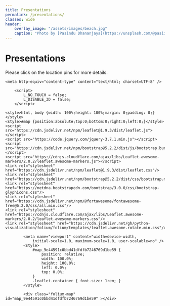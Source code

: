 ```yaml
---
title: Presentations
permalink: /presentations/
classes: wide
header:
    overlay_image: "/assets/images/beach.jpg"
    caption: "Photo by [Pasindu Dhananjaya](https://unsplash.com/@pasiiijay) on [Unsplash](https://unsplash.com)"
---
```


# Presentations

Please click on the location pins for more details.

<html>
<head>

    <meta http-equiv="content-type" content="text/html; charset=UTF-8" />

        <script>
            L_NO_TOUCH = false;
            L_DISABLE_3D = false;
        </script>

    <style>html, body {width: 100%;height: 100%;margin: 0;padding: 0;}</style>
    <style>#map {position:absolute;top:0;bottom:0;right:0;left:0;}</style>
    <script src="https://cdn.jsdelivr.net/npm/leaflet@1.9.3/dist/leaflet.js"></script>
    <script src="https://code.jquery.com/jquery-3.7.1.min.js"></script>
    <script src="https://cdn.jsdelivr.net/npm/bootstrap@5.2.2/dist/js/bootstrap.bundle.min.js"></script>
    <script src="https://cdnjs.cloudflare.com/ajax/libs/Leaflet.awesome-markers/2.0.2/leaflet.awesome-markers.js"></script>
    <link rel="stylesheet" href="https://cdn.jsdelivr.net/npm/leaflet@1.9.3/dist/leaflet.css"/>
    <link rel="stylesheet" href="https://cdn.jsdelivr.net/npm/bootstrap@5.2.2/dist/css/bootstrap.min.css"/>
    <link rel="stylesheet" href="https://netdna.bootstrapcdn.com/bootstrap/3.0.0/css/bootstrap-glyphicons.css"/>
    <link rel="stylesheet" href="https://cdn.jsdelivr.net/npm/@fortawesome/fontawesome-free@6.2.0/css/all.min.css"/>
    <link rel="stylesheet" href="https://cdnjs.cloudflare.com/ajax/libs/Leaflet.awesome-markers/2.0.2/leaflet.awesome-markers.css"/>
    <link rel="stylesheet" href="https://cdn.jsdelivr.net/gh/python-visualization/folium/folium/templates/leaflet.awesome.rotate.min.css"/>

            <meta name="viewport" content="width=device-width,
                initial-scale=1.0, maximum-scale=1.0, user-scalable=no" />
            <style>
                #map_9e44591c0bbd41dfdfb7246769d1be59 {
                    position: relative;
                    width: 100.0%;
                    height: 100.0%;
                    left: 0.0%;
                    top: 0.0%;
                }
                .leaflet-container { font-size: 1rem; }
            </style>

</head>
<body>


            <div class="folium-map" id="map_9e44591c0bbd41dfdfb7246769d1be59" ></div>

</body>
<script>


            var map_9e44591c0bbd41dfdfb7246769d1be59 = L.map(
                "map_9e44591c0bbd41dfdfb7246769d1be59",
                {
                    center: [35.994034, -78.898621],
                    crs: L.CRS.EPSG3857,
                    zoom: 4,
                    zoomControl: true,
                    preferCanvas: false,
                }
            );





            var tile_layer_58d1195f1a5eb526b0984139c3c8ebdc = L.tileLayer(
                "https://tile.openstreetmap.org/{z}/{x}/{y}.png",
                {"attribution": "\u0026copy; \u003ca href=\"https://www.openstreetmap.org/copyright\"\u003eOpenStreetMap\u003c/a\u003e contributors", "detectRetina": false, "maxNativeZoom": 19, "maxZoom": 19, "minZoom": 0, "noWrap": false, "opacity": 1, "subdomains": "abc", "tms": false}
            );


            tile_layer_58d1195f1a5eb526b0984139c3c8ebdc.addTo(map_9e44591c0bbd41dfdfb7246769d1be59);


            var marker_d0024436a353122bc38dadbfe59bd294 = L.marker(
                [40.4883, -74.4478],
                {}
            ).addTo(map_9e44591c0bbd41dfdfb7246769d1be59);


        var popup_424782cfb02fba7a0980205e481079e3 = L.popup({"maxWidth": 500});



                var html_4f95bc0d1028bae9a349912f83bc3d7e = $(`<div id="html_4f95bc0d1028bae9a349912f83bc3d7e" style="width: 100.0%; height: 100.0%;"><b>A tutorial on PyProcar: A Python library for electronic structure pre/post-processing</b><br>                         Rutgers Univesity, New Brunswick, NJ<br>                         June 25, 2021                          (Invited Virtual Talk)</div>`)[0];
                popup_424782cfb02fba7a0980205e481079e3.setContent(html_4f95bc0d1028bae9a349912f83bc3d7e);



        marker_d0024436a353122bc38dadbfe59bd294.bindPopup(popup_424782cfb02fba7a0980205e481079e3)
        ;




            var marker_08197becc698632b326fbbf39ab688ca = L.marker(
                [39.629524, -79.955894],
                {}
            ).addTo(map_9e44591c0bbd41dfdfb7246769d1be59);


        var popup_2ec0d3cbf503011537510d076675cc90 = L.popup({"maxWidth": 500});



                var html_15609c331d3ee735766d23380ce36be5 = $(`<div id="html_15609c331d3ee735766d23380ce36be5" style="width: 100.0%; height: 100.0%;"><b>Recent Developments in PyProcar: A Python library for electronic structure pre/post-processing</b><br>                         APS March Meeting, <br>                         March 15-19, 2021                          (Virtual Talk)</div>`)[0];
                popup_2ec0d3cbf503011537510d076675cc90.setContent(html_15609c331d3ee735766d23380ce36be5);



        marker_08197becc698632b326fbbf39ab688ca.bindPopup(popup_2ec0d3cbf503011537510d076675cc90)
        ;




            var marker_680eba5eaebcb85d78cc0e6a4a5d43a6 = L.marker(
                [41.0, -77.0],
                {}
            ).addTo(map_9e44591c0bbd41dfdfb7246769d1be59);


        var popup_0733607e6858eddbe8775250dc4eafda = L.popup({"maxWidth": 500});



                var html_9c3c76072b656805d3fda38eb692a560 = $(`<div id="html_9c3c76072b656805d3fda38eb692a560" style="width: 100.0%; height: 100.0%;"><b>DMFTwDFT: An open-source code combining Dynamical Mean Field Theory with various Density Functional Theory packages</b><br>                         APS Mid Atlantic Section Meeting, <br>                         December 4-6, 2020                          (Virtual Talk)</div>`)[0];
                popup_0733607e6858eddbe8775250dc4eafda.setContent(html_9c3c76072b656805d3fda38eb692a560);



        marker_680eba5eaebcb85d78cc0e6a4a5d43a6.bindPopup(popup_0733607e6858eddbe8775250dc4eafda)
        ;




            var marker_dcba39cb77915b5077bd214dc124fdbe = L.marker(
                [35.787743, -78.644257],
                {}
            ).addTo(map_9e44591c0bbd41dfdfb7246769d1be59);


        var popup_71d0250840de6fb1e4c9d244475bd969 = L.popup({"maxWidth": 500});



                var html_2dbff715c63e1cc59ae938d8bcaa9c3d = $(`<div id="html_2dbff715c63e1cc59ae938d8bcaa9c3d" style="width: 100.0%; height: 100.0%;"><b>PyProcar: A Python library for electronic structure pre/post-processing</b><br>                         Carolina Science Symposium, Raleigh, NC<br>                         November 12-13, 2020                          (Virtual Talk)</div>`)[0];
                popup_71d0250840de6fb1e4c9d244475bd969.setContent(html_2dbff715c63e1cc59ae938d8bcaa9c3d);



        marker_dcba39cb77915b5077bd214dc124fdbe.bindPopup(popup_71d0250840de6fb1e4c9d244475bd969)
        ;




            var marker_0d7a6ff864b11efc666919909753a758 = L.marker(
                [37.325954, -120.499992],
                {}
            ).addTo(map_9e44591c0bbd41dfdfb7246769d1be59);


        var popup_21223fb8d66514fd594d65a6342440c2 = L.popup({"maxWidth": 500});



                var html_d4272be08b9bd88fe44fc668f76d94a4 = $(`<div id="html_d4272be08b9bd88fe44fc668f76d94a4" style="width: 100.0%; height: 100.0%;"><b>PyProcar: A Python library for electronic structure pre/post-processing</b><br>                         Electronic Structure Workshop, University of California, Merced, CA<br>                         June 2-5, 2020                          (Virtual Talk)</div>`)[0];
                popup_21223fb8d66514fd594d65a6342440c2.setContent(html_d4272be08b9bd88fe44fc668f76d94a4);



        marker_0d7a6ff864b11efc666919909753a758.bindPopup(popup_21223fb8d66514fd594d65a6342440c2)
        ;




            var marker_6874f85c8dc519706621358c1371abaa = L.marker(
                [42.361145, -71.057083],
                {}
            ).addTo(map_9e44591c0bbd41dfdfb7246769d1be59);


        var popup_c57495cbba0ef84ff98ebde01937f22a = L.popup({"maxWidth": 500});



                var html_4d6f879222fd8da176070feec8c771bd = $(`<div id="html_4d6f879222fd8da176070feec8c771bd" style="width: 100.0%; height: 100.0%;"><b>An ab-initio DFT+DMFT study of the effect of oxygen vacancies on structural, electronic and magnetic properties of rare-earth nickelate perovskites (RNO3)</b><br>                         APS March Meeting, Boston, MA<br>                         March 4-8, 2020                          (Talk)</div>`)[0];
                popup_c57495cbba0ef84ff98ebde01937f22a.setContent(html_4d6f879222fd8da176070feec8c771bd);



        marker_6874f85c8dc519706621358c1371abaa.bindPopup(popup_c57495cbba0ef84ff98ebde01937f22a)
        ;




            var marker_107404576a3a506ce9d486ce648acfc0 = L.marker(
                [45.404476, -71.888351],
                {}
            ).addTo(map_9e44591c0bbd41dfdfb7246769d1be59);


        var popup_6dfa210d6658aec04415b307b598d40a = L.popup({"maxWidth": 500});



                var html_e2489527e955a10dc98e94c66cdcf03c = $(`<div id="html_e2489527e955a10dc98e94c66cdcf03c" style="width: 100.0%; height: 100.0%;"><b>Development of computational methods for the characterization of novel strongly correlated materials</b><br>                         International Summer School on Computational Quantum Materials, Sherbrooke, Québec, Canada<br>                         May 28 - June 8, 2028                          (Poster)</div>`)[0];
                popup_6dfa210d6658aec04415b307b598d40a.setContent(html_e2489527e955a10dc98e94c66cdcf03c);



        marker_107404576a3a506ce9d486ce648acfc0.bindPopup(popup_6dfa210d6658aec04415b307b598d40a)
        ;




            var marker_45b6c35b9ccf14d077050f0c05a39f30 = L.marker(
                [36.835426, -76.298271],
                {}
            ).addTo(map_9e44591c0bbd41dfdfb7246769d1be59);


        var popup_b15c19e758bb6c70217332743c64eeab = L.popup({"maxWidth": 500});



                var html_4b9070b7509ac1feafa6222ddb51f241 = $(`<div id="html_4b9070b7509ac1feafa6222ddb51f241" style="width: 100.0%; height: 100.0%;"><b>The Effect of Magnetic Field Line Curvature Scattering on the Rapid Loss of Ring Current Ions</b><br>                         Geospace Environment Modeling (GEM) Conference, Portsmouth, VA<br>                         June 18-23, 2017                          (Poster)</div>`)[0];
                popup_b15c19e758bb6c70217332743c64eeab.setContent(html_4b9070b7509ac1feafa6222ddb51f241);



        marker_45b6c35b9ccf14d077050f0c05a39f30.bindPopup(popup_b15c19e758bb6c70217332743c64eeab)
        ;



</script>
</html>
